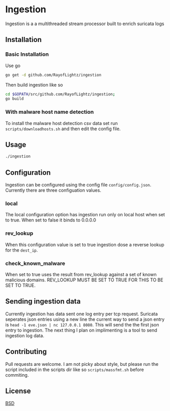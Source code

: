 # Ingestion

Ingestion is a a multithreaded stream processor built to enrich suricata logs

## Installation

### Basic Installation

Use go

```bash
go get -d github.com/RayofLightz/ingestion
```
Then build ingestion like so
```bash
cd $GOPATH/src/github.com/RayofLightz/ingestion;
go build
```

### With malware host name detection
To install the malware host detection csv data set run `scripts/downloadhosts.sh` and then edit the config file.


## Usage

```bash
./ingestion
```

## Configuration

Ingestion can be configured using the config file `config/config.json`.
Currently there are three configuation values.

### local
The local configuration option has ingestion run only on local host when set to true. When set to false it binds to 0.0.0.0

### rev_lookup
When this configuration value is set to true ingestion dose a reverse lookup for the `dest_ip`.

### check_known_malware
When set to true uses the result from rev_lookup against a set of known malicious domains. REV_LOOKUP MUST BE SET TO TRUE FOR THIS TO BE SET TO TRUE.

## Sending ingestion data
Currently ingestion has data sent one log entry per tcp request. Suricata seperates json entries using a new line the current way to send a json entry is `head -1 eve.json | nc 127.0.0.1 8080`. This will send the the first json entry to ingestion.
The next thing I plan on implimenting is a tool to send ingestion log data.

## Contributing
Pull requests are welcome. I am not picky about style, but please run the script included in the scripts dir like so `scripts/massfmt.sh` before commiting. 

## License
[BSD](https://choosealicense.com/licenses/bsd/)
